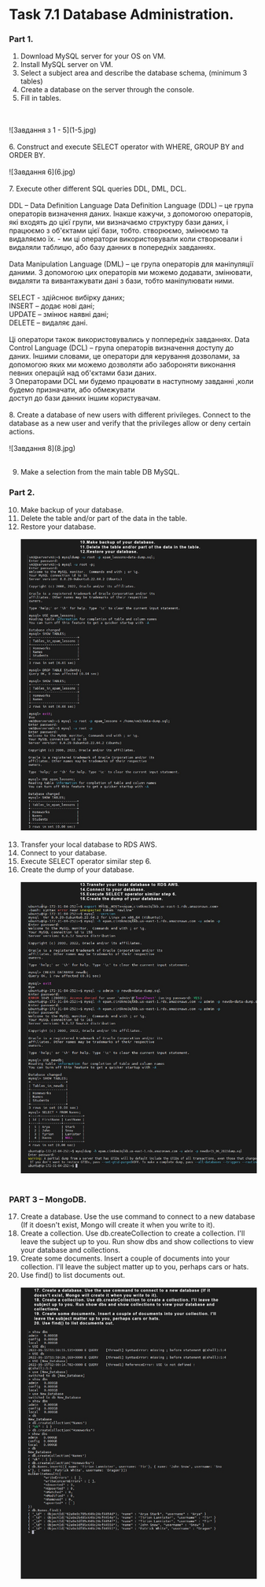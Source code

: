# Task 7.1 Database Administration.
### Part 1.
1. Download MySQL server for your OS on VM.
2. Install MySQL server on VM.
3. Select a subject area and describe the database schema, (minimum 3 tables)
4. Create a database on the server through the console.
5. Fill in tables.
<br/>
<br/>
![Завдання з 1 - 5](1-5.jpg)<br/><br/>
6. Construct and execute SELECT operator with WHERE, GROUP BY and ORDER BY.
   <br/>
   <br/>
![Завдання 6](6.jpg)<br/><br/>
7. Execute other different SQL queries DDL, DML, DCL.<br/><br/>DDL – Data Definition Language
Data Definition Language (DDL) – це група операторів визначення даних.
Інакше кажучи, з допомогою операторів, які входять до цієї групи, ми визначаємо
структуру бази даних, і працюємо з об'єктами цієї бази, тобто. створюємо, змінюємо
та видаляємо їх. - ми ці оператори використовували коли створювали і видаляли таблицю, 
або базу данних в попередніх завданнях.<br/><br/>
   Data Manipulation Language (DML) – це група операторів для маніпуляції даними. З допомогою
цих операторів ми можемо додавати, змінювати, видаляти та вивантажувати дані з бази, тобто 
маніпулювати ними.<br/><br/>
SELECT - здійснює вибірку даних;<br/>
INSERT – додає нові дані;<br/>
UPDATE – змінює наявні дані;<br/>
DELETE – видаляє дані.<br/><br/>
Ці оператори також використовувались у поппередніх завданнях.
Data Control Language (DCL) – група операторів визначення доступу до даних. Іншими словами, 
це оператори для керування дозволами, за допомогою яких ми можемо дозволяти або забороняти 
виконання певних операцій над об'єктами бази даних. <br/>
З Операторами DCL ми будемо працювати в наступному завданні ,коли будемо призначати, або обмежувати<br/>
доступ до бази данних іншим користувачам.<br/><br/>
8. Create a database of new users with different privileges. Connect to the
   database as a new user and verify that the privileges allow or deny certain
   actions.<br/><br/>
   ![Завдання 8](8.jpg)<br/><br/>

9. Make a selection from the main table DB MySQL.
### Part 2.
10. Make backup of your database.
11. Delete the table and/or part of the data in the table.
12. Restore your database.<br/><br/>
    ![Завдання 10-12](10-12.jpg)<br/><br/>
13. Transfer your local database to RDS AWS.
14. Connect to your database.
15. Execute SELECT operator similar step 6.
16. Create the dump of your database.<br/><br/>
    ![Завдання 13-16](13-16.jpg)<br/><br/>
### PART 3 – MongoDB.
17. Create a database. Use the use command to connect to a new database (If it
    doesn't exist, Mongo will create it when you write to it).
18. Create a collection. Use db.createCollection to create a collection. I'll leave the
    subject up to you. Run show dbs and show collections to view your database and
    collections.
19. Create some documents. Insert a couple of documents into your collection. I'll
    leave the subject matter up to you, perhaps cars or hats.
20. Use find() to list documents out.<br/><br/>
    ![Завдання 13-16](17-20.jpg)<br/><br/>
